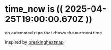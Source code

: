 # time_now is (( 2025-04-25T19:00:00.670Z ))

an automated repo that shows the currnent time

inspired by [breakingheatmap](https://github.com/breakingheatmap/breakingheatmap)
